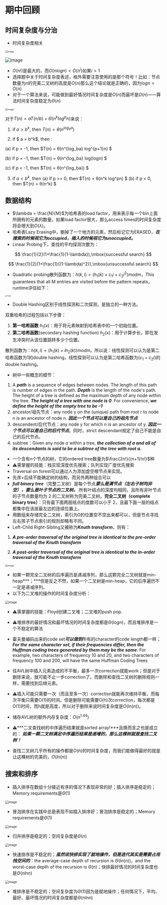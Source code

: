 # 期中回顾

## 时间复杂度与分治

- 时间复杂度相关

<img src="img/10.png" alt="image" style="zoom: 50%;" />

![image](img/1.png)

- $O(n!)$是最大的，而$O(nlogn) < O(n^i)$如果$i>1$
- 选择题中关于时间复杂度表述，格外需要注意使用的是那个符号！比如：节点数量为n的完美二叉树的高度是$O(n)$那么这个结论就是正确的，因为$logn = O(n)$
- 对于一个算法来说，可能做到最好情况时间复杂度是$O(n)$而最坏是$\Omega(n)$——算法时间复杂度稳定为$\Theta(n)$

<img src="img/48.png" alt="image" style="zoom: 50%;" />

对于$T(n) = aT(n/b)+\Theta(n^klog^pn)$来说：

1. if $a > b^k$, then $T(n) = θ(n^{log_ba})$

2. if $ a = b^k$, then :

(a) if p > -1, then $T(n) = θ(n^{log_ba} log^{p+1}n) $

(b) if p = -1, then $T(n) = θ(n^{log_ba} log(logn) $

(c) if p < -1, then $T(n) = θ(n^{log_ba}) $

3. if $a < b^k$, then 
   (a) if p >= 0, then $T(n) = θ(n^k log^pn) $
   (b) if p < 0, then $T(n) = θ(n^k) $

## 数据结构

- $\lambda = \frac{N}{M}$为哈希表的load factor，用来表示每一个bin上面所拥有的元素的数量。如果load factor很大，那么access times的时间复杂度将会增大到$O(\lambda)$。
- 哈希表Lazy Erasing中，删掉了一个地方的元素，然后标记它为ERASED，***在搜索的时候视它为occupied，插入的时候视它为unoccupied。***
- Linear Probing下，查找的平均探测次数为：

$$
\frac{1}{2}(1+\frac{1}{1-\lambda}),\mbox{successful search}
$$

$$
\frac{1}{2}(1+\frac{1}{(1-\lambda)^2}),\mbox{unsuccessful search}
$$

- Quadratic probing散列函数为：$h(k,i)=(h_1(k)+c_1i+c_2i^2)modm$，This guarantees that all M entries are visited before the pattern repeats，runtime评估如下：

<img src="img/22.jpg" alt="image" style="zoom: 33%;" />

- Double Hashing区别于线性探测和二次探测，是独立的一种方法。

双重哈希的过程包括以下步骤：

1. **第一哈希函数** $h_1(x)$：用于将元素映射到哈希表中的一个初始位置。
2. **第二哈希函数**(secondary hashing function) $h_2(x)$：用于计算步长，即在发生冲突时从该位置跳转多少个位置。

散列函数为：$h(k,i)=(h_1(k)+ih_2(k))modm$。所以说：线性探测可以认为是第二哈希函数为1的double hashing，线性探测可以认为是第二哈希函数为$(c_1+c_2i)$的double hashing。

- 树中一些概念的细节：

1. A ***path*** is a sequence of edges between nodes. The length of this path is number of edges in the path. ***Depth*** is the length of the node's path. The height of a tree is defined as the maximum depth of any node within the tree. ***The height of a tree with one node is 0***. For convenience, ***we define the height of the empty tree to be  –1***
2. ancestor/祖先节点：any node y on the (unique) path from root r to node n is an ancestor of node n. ***因此一个节点可以是自己的祖先节点***
3. descendent/后代节点：any node y for which n is an ancestor of y. ***因此一个节点可以是自己的后代节点***。同时，strict descendant规定了自己不能是自己的后代节点。
4. subtree：Given any node $a$ within a tree, ***the collection of $a$ and all of its descendants is said to be a subtree of the tree with root $a$.***

- 一个含有n个节点的树，它的ordered tree数量为$\frac{2n!}{(n+1)!n!}$种
- :warning:需掌握的技能：栈实现深度优先搜索；队列实现广度优先搜索
- Traversal on forest可以通过人为添加虚空根节点来实现。
- 先序+后续不能确定树的结构，而另外两种组合可以
- ***full binary tree***（完整二叉树）是每个节点***要么是满节点（左右子树均非空），要么是叶子节点的二叉树。*** 所有叶结点的深度均相同，且所有非叶节点的子节点数量均为 2 的二叉树称为完美二叉树。**完全二叉树（complete binary tree）**：只有最下面两层结点的度数可以小于 2，且最下面一层的结点都集中在该层最左边的连续位置上。
- 用数组来存储完全二叉树，索引为0的位置空不空出来都可以，但是节点寻找左右孩子节点索引的规则却略有不同。
- Left-Child Right-Sibling又被称为***Knuth transform***，则有：

1. ***A pre-order traversal of the original tree is identical to the pre-order traversal of the Knuth transform***

2. ***A post-order traversal of the original tree is identical to the in-order traversal of the Knuth transform***

<img src="img/82.png" alt="image" style="zoom: 50%;" />

- 如果一颗完全二叉树的后序遍历是递减序列，那么这颗完全二叉树就是min-heap***；***但是反之不然，如果一个二叉树是min-heap，它的后序遍历不一定是递减序列。
- 以下为二叉堆的操作的时间复杂度分析：

<img src="img/90.png" alt="image" style="zoom: 67%;" />

- :warning:需掌握的技能：Floyd创建二叉堆；二叉堆的push pop.
- :warning:堆排序的最好情况和最坏情况的时间复杂度都是$\Theta(logn)$，而且堆排序是一个不稳定的算法
- 霍夫曼编码出来的code set***可以做到***所有的character的code length都一样；***For the same character set, if their frequencies differ, then the Huffman coding trees generated by them may be the same***. For example, two characters of frequency 10 and 20, and two characters of frequency 100 and 200, will have the same Huffman Coding Trees
- 往AVL树中插入元素造成的不平衡，最多一次correction就能work；但是对于删除来说，就可能不止一步correction了。而删除和查找二叉树的删除规则一样，需要找到后继元素。
- :warning:插入可能只需要一次（而且至多一次）correction就能再次维持平衡，而每次平衡只需要O(1)的时间。但是删除可能需要O(h)次correction，每次都是O(1)时间，而h就是高度，所以对于删除来说时间复杂度是$O(ln(n))$。

- 储存AVL树的额外内存复杂度：$O(n^{1.44})$
- :warning:***二叉查找树的中序遍历结果就是sorted array!***且换而言之也是成立的： ***如果一颗二叉树满足中序遍历结果是递增的，那么这棵树就是查找二叉树！***
- 查找二叉树几乎所有的操作都是$O(h)$的时间复杂度，而我们能做得最好的就是让这棵树的完美的，$O(ln(n))$

## 搜索和排序

- 插入排序在数组十分接近有序的情况下表现非常的好；插入排序是稳定的；Memory requirements是$\Theta(1)$

<img src="img/27.png" alt="image" style="zoom:67%;" />

- 冒泡排序在实践中总是表现不如插入排序好；冒泡排序是稳定的；Memory requirements是$\Theta(1)$

<img src="img/37.png" alt="image" style="zoom:67%;" />

- 归并排序是稳定的；空间复杂度是$\Theta(n)$

<img src="img/33.png" alt="image" style="zoom:67%;" />

- 快速排序是不稳定的；***虽然说快排实现了就地操作，但是迭代其实是需要占用栈空间的***：the average-case depth of recursion is $\Theta(ln(n))$，and the worst-case depth of the recursion is $\Theta(n)$；快排最好情况的时间复杂度也是$\Theta(nlnn)$

<img src="img/42.png" alt="image" style="zoom: 67%;" />

- 堆排序是不稳定的；空间复杂度为$\Theta(1)$因为是就地操作；任何情况下，平均、最好、最坏情况的时间复杂度都是$\Theta(nlnn)$